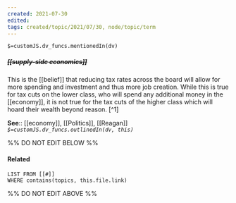 ```yaml
---
created: 2021-07-30
edited: 
tags: created/topic/2021/07/30, node/topic/term
---
```

`$=customJS.dv_funcs.mentionedIn(dv)`

##### <s class="topic-title">[[supply-side economics]]</s>


This is the [[belief]] that reducing tax rates across the board will allow for more spending and investment and thus more job creation. While this is true for tax cuts on the lower class, who will spend any additional money in the [[economy]], it is not true for the tax cuts of the higher class which will hoard their wealth beyond reason. [^1]

**See**:: [[economy]], [[Politics]], [[Reagan]]
*`$=customJS.dv_funcs.outlinedIn(dv, this)`*

%% DO NOT EDIT BELOW %%
#### Related 
```dataview
LIST FROM [[#]]
WHERE contains(topics, this.file.link)
```
%% DO NOT EDIT ABOVE %%
